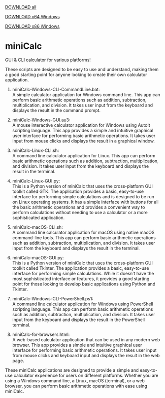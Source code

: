 [DOWNLOAD all](https://github.com/ryslavyvaclav/miniCalc/archive/refs/heads/main.zip)
  
  [DOWNLOAD x64 Windows](https://github.com/ryslavyvaclav/miniCalc/files/10776389/miniCalc.x64.zip)
    
   [DOWNLOAD x86 Windows](https://github.com/ryslavyvaclav/miniCalc/files/10776390/miniCalc.x86.zip)

# miniCalc
GUI & CLI calculator for various platforms! 
  
  These scripts are designed to be easy to use and understand, making them a good starting point for anyone looking to create their own calculator application.

1. miniCalc-Windows-CLI-CommandLine.bat:   
  A simple calculator application for Windows command line. This app can perform basic arithmetic operations such as addition, subtraction, multiplication, and division. It takes user input from the keyboard and displays the result in the command prompt.

2. miniCalc-Windows-GUI.au3:    
  A mouse interactive calculator application for Windows using AutoIt scripting language. This app provides a simple and intuitive graphical user interface for performing basic arithmetic operations. It takes user input from mouse clicks and displays the result in a graphical window.

3. miniCalc-Linux-CLI.sh:   
  A command line calculator application for Linux. This app can perform basic arithmetic operations such as addition, subtraction, multiplication, and division. It takes user input from the keyboard and displays the result in the terminal.

4. miniCalc-Linux-GUI.py:   
  This is a Python version of miniCalc that uses the cross-platform GUI toolkit called GTK. The application provides a basic, easy-to-use interface for performing simple calculations and is designed to be run on Linux operating systems. It has a simple interface with buttons for all the basic arithmetic operations and provides a convenient way to perform calculations without needing to use a calculator or a more sophisticated application.

5. miniCalc-macOS-CLI.sh:   
  A command line calculator application for macOS using native macOS command-line tools. This app can perform basic arithmetic operations such as addition, subtraction, multiplication, and division. It takes user input from the keyboard and displays the result in the terminal.

6. miniCalc-macOS-GUI.py:   
  This is a Python version of miniCalc that uses the cross-platform GUI toolkit called Tkinter. The application provides a basic, easy-to-use interface for performing simple calculations. While it doesn't have the most sophisticated interface or features, it provides a good starting point for those looking to develop basic applications using Python and Tkinter.

7. miniCalc-Windows-CLI-PowerShell.ps1:   
  A command line calculator application for Windows using PowerShell scripting language. This app can perform basic arithmetic operations such as addition, subtraction, multiplication, and division. It takes user input from the keyboard and displays the result in the PowerShell terminal.

8. miniCalc-for-browsers.html:    
  A web-based calculator application that can be used in any modern web browser. This app provides a simple and intuitive graphical user interface for performing basic arithmetic operations. It takes user input from mouse clicks and keyboard input and displays the result in the web page.

  
These miniCalc applications are designed to provide a simple and easy-to-use calculator experience for users on different platforms. Whether you are using a Windows command line, a Linux, macOS (terminal), or a web browser, you can perform basic arithmetic operations with ease using miniCalc.
